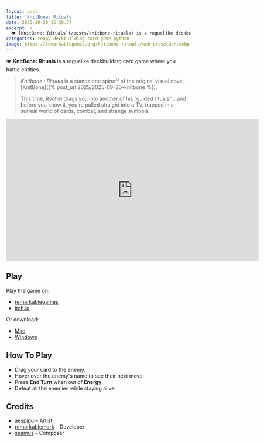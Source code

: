 ```yaml
---
layout: post
title: 'KnitBone: Rituals'
date: 2025-10-20 15:39:37
excerpt: >
  👁️ [KnitBone: Rituals](/posts/knitbone-rituals) is a roguelike deckbuilding card game where you battle entities.
categories: renpy deckbuilding card game python
image: https://remarkablegames.org/knitbone-rituals/web-presplash.webp
---
```


👁️ **KnitBone: Rituals** is a roguelike deckbuilding card game where you battle entities.

> _Knitbone : Rituals_ is a standalone spinoff of the original visual novel, [KnitBone]({% post_url 2025/2025-09-30-knitbone %}).
>
> This time, Ryohei drags you into another of his “guided rituals”... and before you know it, you’re pulled straight into a TV, trapped in a surreal world of cards, combat, and strange symbols.

<iframe src="https://remarkablegames.org/knitbone-rituals/" frameBorder="0" width="690" height="388" style="display: block; margin: 0 auto;"></iframe>

## Play

Play the game on:

- [remarkablegames](https://remarkablegames.org/knitbone-rituals)
- [itch.io](https://remarkablegames.itch.io/knitbone-rituals)

Or download:

- [Mac](https://github.com/remarkablegames/knitbone-rituals/releases/latest/download/mac.zip)
- [Windows](https://github.com/remarkablegames/knitbone-rituals/releases/latest/download/pc.zip)

## How To Play

- Drag your card to the enemy.
- Hover over the enemy's name to see their next move.
- Press **End Turn** when out of **Energy**.
- Defeat all the enemies while staying alive!

## Credits

- [aespipu](https://aespipu.itch.io/) – Artist
- [remarkablemark](https://github.com/remarkablemark) – Developer
- [seamus](https://seemvevo.itch.io/) – Composer
